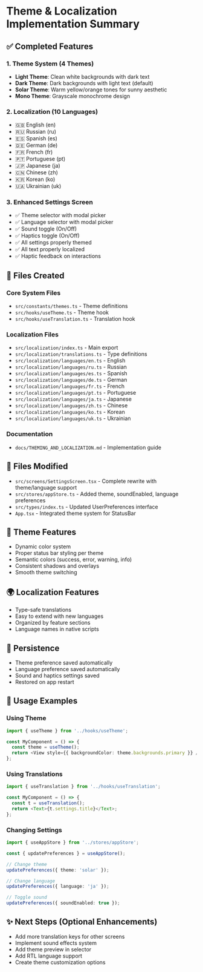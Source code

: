 # Theme & Localization Implementation Summary

## ✅ Completed Features

### 1. Theme System (4 Themes)

- **Light Theme**: Clean white backgrounds with dark text
- **Dark Theme**: Dark backgrounds with light text (default)
- **Solar Theme**: Warm yellow/orange tones for sunny aesthetic
- **Mono Theme**: Grayscale monochrome design

### 2. Localization (10 Languages)

- 🇬🇧 English (en)
- 🇷🇺 Russian (ru)
- 🇪🇸 Spanish (es)
- 🇩🇪 German (de)
- 🇫🇷 French (fr)
- 🇵🇹 Portuguese (pt)
- 🇯🇵 Japanese (ja)
- 🇨🇳 Chinese (zh)
- 🇰🇷 Korean (ko)
- 🇺🇦 Ukrainian (uk)

### 3. Enhanced Settings Screen

- ✅ Theme selector with modal picker
- ✅ Language selector with modal picker
- ✅ Sound toggle (On/Off)
- ✅ Haptics toggle (On/Off)
- ✅ All settings properly themed
- ✅ All text properly localized
- ✅ Haptic feedback on interactions

## 📁 Files Created

### Core System Files

- `src/constants/themes.ts` - Theme definitions
- `src/hooks/useTheme.ts` - Theme hook
- `src/hooks/useTranslation.ts` - Translation hook

### Localization Files

- `src/localization/index.ts` - Main export
- `src/localization/translations.ts` - Type definitions
- `src/localization/languages/en.ts` - English
- `src/localization/languages/ru.ts` - Russian
- `src/localization/languages/es.ts` - Spanish
- `src/localization/languages/de.ts` - German
- `src/localization/languages/fr.ts` - French
- `src/localization/languages/pt.ts` - Portuguese
- `src/localization/languages/ja.ts` - Japanese
- `src/localization/languages/zh.ts` - Chinese
- `src/localization/languages/ko.ts` - Korean
- `src/localization/languages/uk.ts` - Ukrainian

### Documentation

- `docs/THEMING_AND_LOCALIZATION.md` - Implementation guide

## 📝 Files Modified

- `src/screens/SettingsScreen.tsx` - Complete rewrite with theme/language support
- `src/stores/appStore.ts` - Added theme, soundEnabled, language preferences
- `src/types/index.ts` - Updated UserPreferences interface
- `App.tsx` - Integrated theme system for StatusBar

## 🎨 Theme Features

- Dynamic color system
- Proper status bar styling per theme
- Semantic colors (success, error, warning, info)
- Consistent shadows and overlays
- Smooth theme switching

## 🌍 Localization Features

- Type-safe translations
- Easy to extend with new languages
- Organized by feature sections
- Language names in native scripts

## 💾 Persistence

- Theme preference saved automatically
- Language preference saved automatically
- Sound and haptics settings saved
- Restored on app restart

## 🚀 Usage Examples

### Using Theme

```typescript
import { useTheme } from '../hooks/useTheme';

const MyComponent = () => {
  const theme = useTheme();
  return <View style={{ backgroundColor: theme.backgrounds.primary }} />;
};
```

### Using Translations

```typescript
import { useTranslation } from '../hooks/useTranslation';

const MyComponent = () => {
  const t = useTranslation();
  return <Text>{t.settings.title}</Text>;
};
```

### Changing Settings

```typescript
import { useAppStore } from '../stores/appStore';

const { updatePreferences } = useAppStore();

// Change theme
updatePreferences({ theme: 'solar' });

// Change language
updatePreferences({ language: 'ja' });

// Toggle sound
updatePreferences({ soundEnabled: true });
```

## ✨ Next Steps (Optional Enhancements)

- Add more translation keys for other screens
- Implement sound effects system
- Add theme preview in selector
- Add RTL language support
- Create theme customization options
